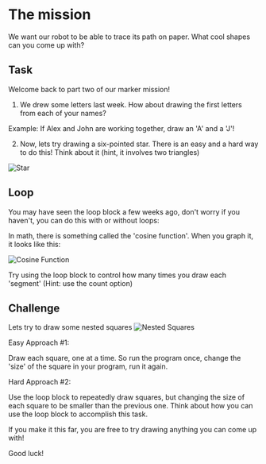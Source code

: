 The mission
===
We want our robot to be able to trace its path on paper.  What cool shapes can you come up with?

Task
---
 Welcome back to part two of our marker mission!
 
 1) We drew some letters last week. How about drawing the first letters from each of your names?
 
 Example: If Alex and John are working together, draw an 'A' and a 'J'!
 
 2) Now, lets try drawing a six-pointed star. There is an easy and a hard way to do this! Think about it (hint, it involves two triangles)
 
 ![Star](https://i.imgur.com/y37hea9.png "Star")
 
 
Loop
---
 
 You may have seen the loop block a few weeks ago, don't worry if you haven't, you can do this with or without loops:
 
 In math, there is something called the 'cosine function'.  When you graph it, it looks like this: 
 
 ![Cosine Function](https://i.imgur.com/SBGG4MM.png "cosine")
 
 Try using the loop block to control how many times you draw each 'segment' (Hint: use the count option)
   
   
  Challenge
  ---
 Lets try to draw some nested squares
 ![Nested Squares](https://i.imgur.com/jM0q47x.png "Nested Squares")
 
 Easy Approach #1:
 
 Draw each square, one at a time.  So run the program once, change the 'size' of the square in your program, run it again.
 
 Hard Approach #2:
 
 Use the loop block to repeatedly draw squares, but changing the size of each square to be smaller than the previous one.
 Think about how you can use the loop block to accomplish this task.
 
 
 
 
If you make it this far, you are free to try drawing anything you can come up with!
 
Good luck!
